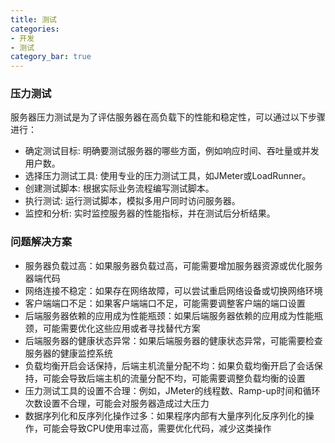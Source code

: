 ```yaml
---
title: 测试
categories:
- 开发
- 测试
category_bar: true
---
```


### 压力测试
服务器压力测试是为了评估服务器在高负载下的性能和稳定性，可以通过以下步骤进行：
* 确定测试目标: 明确要测试服务器的哪些方面，例如响应时间、吞吐量或并发用户数。
* 选择压力测试工具: 使用专业的压力测试工具，如JMeter或LoadRunner。
* 创建测试脚本: 根据实际业务流程编写测试脚本。
* 执行测试: 运行测试脚本，模拟多用户同时访问服务器。
* 监控和分析: 实时监控服务器的性能指标，并在测试后分析结果。
### 问题解决方案
* 服务器负载过高：如果服务器负载过高，可能需要增加服务器资源或优化服务器端代码
* 网络连接不稳定：如果存在网络故障，可以尝试重启网络设备或切换网络环境
* 客户端端口不足：如果客户端端口不足，可能需要调整客户端的端口设置
* 后端服务器依赖的应用成为性能瓶颈：如果后端服务器依赖的应用成为性能瓶颈，可能需要优化这些应用或者寻找替代方案
* 后端服务器的健康状态异常：如果后端服务器的健康状态异常，可能需要检查服务器的健康监控系统
* 负载均衡开启会话保持，后端主机流量分配不均：如果负载均衡开启了会话保持，可能会导致后端主机的流量分配不均，可能需要调整负载均衡的设置
* 压力测试工具的设置不合理：例如，JMeter的线程数、Ramp-up时间和循环次数设置不合理，可能会对服务器造成过大压力
* 数据序列化和反序列化操作过多：如果程序内部有大量序列化反序列化的操作，可能会导致CPU使用率过高，需要优化代码，减少这类操作


